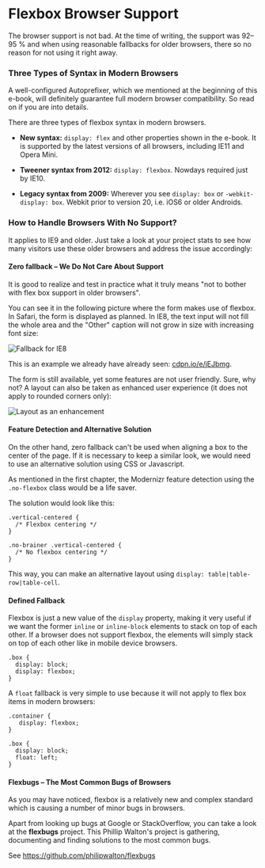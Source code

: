 Flexbox Browser Support
=======================

The browser support is not bad. At the time of writing, the support was 92–95 %
and when using reasonable fallbacks for older browsers, there so no reason for
not using it right away.

### Three Types of Syntax in Modern Browsers

A well-configured Autoprefixer, which we mentioned at the beginning of this
e-book, will definitely guarantee full modern browser compatibility. So read on
if you are into details.

There are three types of flexbox syntax in modern browsers.

-   **New syntax:** `display: flex` and other properties shown in the e-book. It
    is supported by the latest versions of all browsers, including IE11 and
    Opera Mini.

-   **Tweener syntax from 2012:** `display: flexbox`. Nowdays required just by
    IE10.

-   **Legacy syntax from 2009:** Wherever you see `display: box` or
    `-webkit-display: box`. Webkit prior to version 20, i.e. iOS6 or older
    Androids.

### How to Handle Browsers With No Support?

It applies to IE9 and older. Just take a look at your project stats to see how
many visitors use these older browsers and address the issue accordingly:

#### Zero fallback – We Do Not Care About Support

It is good to realize and test in practice what it truly means "not to bother
with flex box support in older browsers".

You can see it in the following picture where the form makes use of flexbox. In
Safari, the form is displayed as planned. In IE8, the text input will not fill
the whole area and the "Other" caption will not grow in size with increasing
font size:

![Fallback for IE8](<images/flexbox-ie8-fallback.jpg>)

This is an example we already have already seen:
[cdpn.io/e/jEJbmg](<http://cdpn.io/e/jEJbmg>).

The form is still available, yet some features are not user friendly. Sure, why
not? A layout can also be taken as enhanced user experience (it does not apply
to rounded corners only):

![Layout as an enhancement](<images/flexbox-layout-as-enhancement.jpg>)

#### Feature Detection and Alternative Solution

On the other hand, zero fallback can't be used when aligning a box to the center
of the page. If it is necessary to keep a similar look, we would need to use an
alternative solution using CSS or Javascript.

As mentioned in the first chapter, the Modernizr feature detection using the
`.no-flexbox` class would be a life saver.

The solution would look like this:

~~~~~~~~~~~~~~~~~~~~~~~~~~~~~~~~~~~~~~~~~~~~~~~~~~~~~~~~~~~~~~~~~~~~~~~~~~~~~~~~
.vertical-centered {
  /* Flexbox centering */
}

.no-brainer .vertical-centered {
  /* No flexbox centering */
}
~~~~~~~~~~~~~~~~~~~~~~~~~~~~~~~~~~~~~~~~~~~~~~~~~~~~~~~~~~~~~~~~~~~~~~~~~~~~~~~~

This way, you can make an alternative layout using `display:
table|table-row|table-cell`.

#### Defined Fallback

Flexbox is just a new value of the `display` property, making it very useful if
we want the former `inline` or `inline-block` elements to stack on top of each
other. If a browser does not support flexbox, the elements will simply stack on
top of each other like in mobile device browsers.

~~~~~~~~~~~~~~~~~~~~~~~~~~~~~~~~~~~~~~~~~~~~~~~~~~~~~~~~~~~~~~~~~~~~~~~~~~~~~~~~
.box {
  display: block;
  display: flexbox;
}
~~~~~~~~~~~~~~~~~~~~~~~~~~~~~~~~~~~~~~~~~~~~~~~~~~~~~~~~~~~~~~~~~~~~~~~~~~~~~~~~

A `float` fallback is very simple to use because it will not apply to flex box
items in modern browsers:

~~~~~~~~~~~~~~~~~~~~~~~~~~~~~~~~~~~~~~~~~~~~~~~~~~~~~~~~~~~~~~~~~~~~~~~~~~~~~~~~
.container {
   display: flexbox;
}

.box {
  display: block;
  float: left;
}
~~~~~~~~~~~~~~~~~~~~~~~~~~~~~~~~~~~~~~~~~~~~~~~~~~~~~~~~~~~~~~~~~~~~~~~~~~~~~~~~

#### Flexbugs – The Most Common Bugs of Browsers

As you may have noticed, flexbox is a relatively new and complex standard which
is causing a number of minor bugs in browsers.

Apart from looking up bugs at Google or StackOverflow, you can take a look at
the **flexbugs** project. This Phillip Walton's project is gathering,
documenting and finding solutions to the most common bugs.

See <https://github.com/philipwalton/flexbugs>
